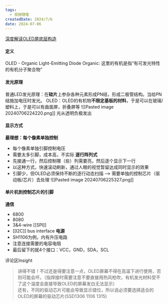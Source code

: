 ```yaml
---
tags:
  - 视频随笔
createdDate: 2024/7/6
date: 2024-07-06
---
```

[深度解读OLED屏底层构造](https://www.bilibili.com/video/BV1x7421d75h)
#### 定义
OLED - Organic Light-Emitting Diode
Organic: 这里的有机是指“有可发光特性的有机分子聚合物”
#### 发光原理
普通LED发光原理：在**硅片**上参杂各种元素形成PN结，形成二极管结构。当给PN结施加电压时发光。
OLED：OLED的有机物**不限定基板的材料**，于是可以在玻璃/塑料上，于是可以有曲面屏，折叠屏等
![[Pasted image 20240706224220.png]]
光从透明负极发出

#### 显示方式
**最理想：每个像素单独控制**
- 每个像素单独引脚控制电压
- 需要太多引脚，成本高，不实际
**逐行阵列式**
- 先接通一行，然后控制哪（些）列需要亮，然后逐个显示下一行
- 以这种方式，快速滚动刷新，通过人眼的视觉暂留达成同时显示的效果
- 引脚少，但OLED必须保持不断的逐行动态扫描 --> 需要单独的控制芯片（驱动板/芯片）去处理
![[Pasted image 20240706225327.png]]
#### 单片机到控制芯片的引脚
**通信**
- 6800
- 8080
- 3&4-wire [[SPI]]
- [[I2C]] bus interface
**电源**
- SH1106为例，内有升压电路
- 注意连接需要的电容电阻
- 最后留下的就4个接口：VCC，GND，SDA，SCL

评论区Insight
> 讲得不错！不过还是得要注意一点，OLED屏幕不得在高温下进行使用，否则可能会坏。（指焊接时需要注意不要直接用热风枪吹，有机发光材料受不了这个温度会直接导致OLED的屏幕发白无法显示）  
还有，不同的驱动芯片可能会导致显示错位，所以说必须要选择适合的OLED的屏幕的驱动芯片(SSD1306 1106 1315)